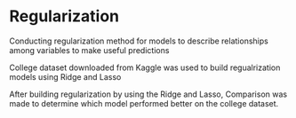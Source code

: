 # Regularization
Conducting regularization method for models to describe relationships among variables to make useful predictions

College dataset downloaded from Kaggle was used to build regualrization models using Ridge and Lasso



After building regularization by using the Ridge and Lasso, Comparison was made to determine which model performed better on the college dataset.

